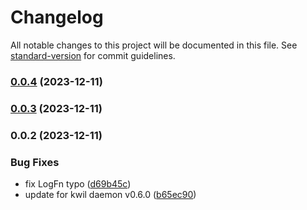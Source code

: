 # Changelog

All notable changes to this project will be documented in this file. See [standard-version](https://github.com/conventional-changelog/standard-version) for commit guidelines.

### [0.0.4](https://github.com/kwilteam/kwil-extensions-typescript/compare/v0.0.3...v0.0.4) (2023-12-11)

### [0.0.3](https://github.com/kwilteam/kwil-extensions-typescript/compare/v0.0.2...v0.0.3) (2023-12-11)

### 0.0.2 (2023-12-11)


### Bug Fixes

* fix LogFn typo ([d69b45c](https://github.com/kwilteam/kwil-extensions-typescript/commit/d69b45cfc87501873a5469171e16e12b6f5622e0))
* update for kwil daemon v0.6.0 ([b65ec90](https://github.com/kwilteam/kwil-extensions-typescript/commit/b65ec9044ccd559cf498a4dc5968a4e222514f47))
